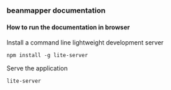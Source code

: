 ### beanmapper documentation

#### How to run the documentation in browser
Install a command line lightweight development server
```
npm install -g lite-server
```
Serve the application
```
lite-server
```

